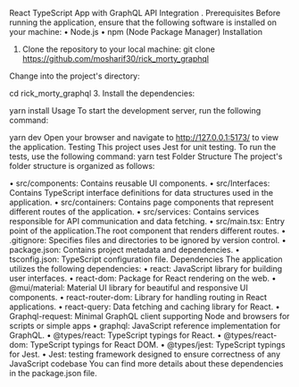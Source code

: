 React TypeScript App with GraphQL API Integration
.
Prerequisites
Before running the application, ensure that the following software is installed on your machine:
• Node.js
• npm (Node Package Manager)
Installation

1. Clone the repository to your local machine:
   git clone https://github.com/mosharif30/rick_morty_graphql

Change into the project's directory:

cd rick_morty_graphql 3. Install the dependencies:

yarn install
Usage
To start the development server, run the following command:

yarn dev
Open your browser and navigate to http://127.0.0.1:5173/ to view the application.
Testing
This project uses Jest for unit testing. To run the tests, use the following command:
yarn test
Folder Structure
The project's folder structure is organized as follows:

• src/components: Contains reusable UI components.
• src/Interfaces: Contains TypeScript interface definitions for data structures used in the application.
• src/containers: Contains page components that represent different routes of the application.
• src/services: Contains services responsible for API communication and data fetching.
• src/main.tsx: Entry point of the application.The root component that renders different routes.
• .gitignore: Specifies files and directories to be ignored by version control.
• package.json: Contains project metadata and dependencies.
• tsconfig.json: TypeScript configuration file.
Dependencies
The application utilizes the following dependencies:
• react: JavaScript library for building user interfaces.
• react-dom: Package for React rendering on the web.
• @mui/material: Material UI library for beautiful and responsive UI components.
• react-router-dom: Library for handling routing in React applications.
• react-query: Data fetching and caching library for React.
• Graphql-request: Minimal GraphQL client supporting Node and browsers for scripts or simple apps
• graphql: JavaScript reference implementation for GraphQL.
• @types/react: TypeScript typings for React.
• @types/react-dom: TypeScript typings for React DOM.
• @types/jest: TypeScript typings for Jest.
• Jest: testing framework designed to ensure correctness of any JavaScript codebase
You can find more details about these dependencies in the package.json file.
